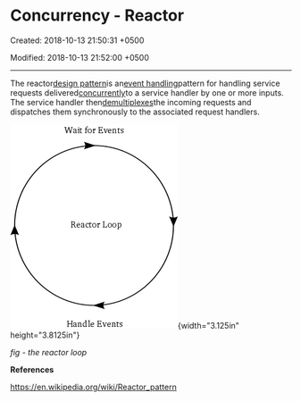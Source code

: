 # Concurrency - Reactor

Created: 2018-10-13 21:50:31 +0500

Modified: 2018-10-13 21:52:00 +0500

---

The reactor[design pattern](https://en.wikipedia.org/wiki/Design_pattern_(computer_science))is an[event handling](https://en.wikipedia.org/wiki/Event_handling)pattern for handling service requests delivered[concurrently](https://en.wikipedia.org/wiki/Concurrency_(computer_science))to a service handler by one or more inputs. The service handler then[demultiplexes](https://en.wikipedia.org/wiki/Demultiplex)the incoming requests and dispatches them synchronously to the associated request handlers.



![Figure 5: the reactor loop](media/Concurrency---Reactor-image1.png){width="3.125in" height="3.8125in"}

*fig - the reactor loop*



**References**

<https://en.wikipedia.org/wiki/Reactor_pattern>

